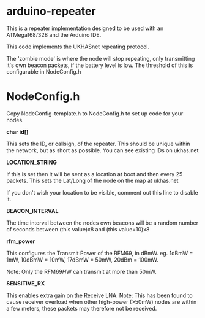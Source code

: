 arduino-repeater
==========

This is a repeater implementation designed to be used with an ATMega168/328 and the Arduino IDE.

This code implements the UKHASnet repeating protocol.

The 'zombie mode' is where the node will stop repeating, only transmitting it's own beacon packets, if the battery level is low. The threshold of this is configurable in NodeConfig.h

NodeConfig.h
======

Copy NodeConfig-template.h to NodeConfig.h to set up code for your nodes.

**char id[]**

This sets the ID, or callsign, of the repeater. This should be unique within the network, but as short as possible. You can see existing IDs on ukhas.net

**LOCATION_STRING**

If this is set then it will be sent as a location at boot and then every 25 packets. This sets the Lat/Long of the node on the map at ukhas.net

If you don't wish your location to be visible, comment out this line to disable it.

**BEACON_INTERVAL**

The time interval between the nodes own beacons will be a random number of seconds between (this value)x8 and (this value+10)x8

**rfm_power**

This configures the Transmit Power of the RFM69, in dBmW. eg. 1dBmW = 1mW, 10dBmW = 10mW, 17dBmW = 50mW, 20dBm = 100mW.

Note: Only the RFM69*H*W can transmit at more than 50mW.

**SENSITIVE_RX**

This enables extra gain on the Receive LNA. Note: This has been found to cause receiver overload when other high-power (>50mW) nodes are within a few meters, these packets may therefore not be received.
